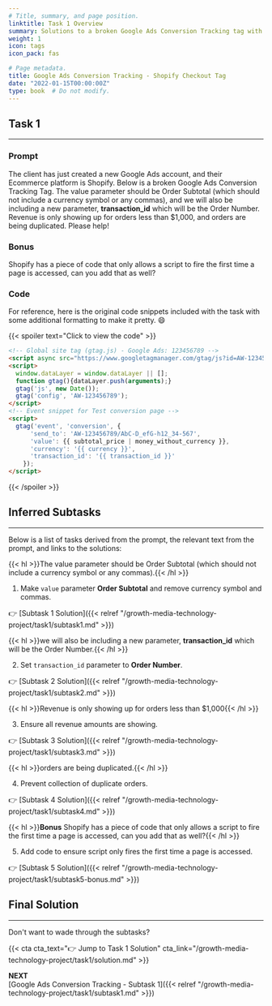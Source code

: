 ```yaml
---
# Title, summary, and page position.
linktitle: Task 1 Overview
summary: Solutions to a broken Google Ads Conversion Tracking tag with Shopify.
weight: 1
icon: tags
icon_pack: fas

# Page metadata.
title: Google Ads Conversion Tracking - Shopify Checkout Tag
date: "2022-01-15T00:00:00Z"
type: book  # Do not modify.
---
```


## Task 1

***

### Prompt

The client has just created a new Google Ads account, and their Ecommerce platform is Shopify. Below is a broken Google Ads Conversion Tracking Tag. The value parameter should be Order Subtotal (which should not include a currency symbol or any commas), and we will also be including a new parameter, **transaction_id** which will be the Order Number. Revenue is only showing up for orders less than $1,000, and orders are being duplicated. Please help!

### Bonus

Shopify has a piece of code that only allows a script to fire the first time a page is accessed, can you add that as well? 

### Code 

For reference, here is the original code snippets included with the task with some additional formatting to make it pretty. :smile:

{{< spoiler text="Click to view the code" >}}
```html
<!-- Global site tag (gtag.js) - Google Ads: 123456789 -->  
<script async src="https://www.googletagmanager.com/gtag/js?id=AW-123456789"></script>  
<script>
  window.dataLayer = window.dataLayer || [];
  function gtag(){dataLayer.push(arguments);}  
  gtag('js', new Date());
  gtag('config', 'AW-123456789'); 
</script>  
<!-- Event snippet for Test conversion page -->  
<script>
  gtag('event', 'conversion', {  
      'send_to': 'AW-123456789/AbC-D_efG-h12_34-567',  
      'value': {{ subtotal_price | money_without_currency }},  
      'currency': '{{ currency }}',  
      'transaction_id': '{{ transaction_id }}'  
    });  
</script> 
```
{{< /spoiler >}}

## Inferred Subtasks

***

Below is a list of tasks derived from the prompt, the relevant text from the prompt, and links to the solutions:

{{< hl >}}The value parameter should be Order Subtotal (which should not include a currency symbol or any commas).{{< /hl >}}
<br />

1. Make `value` parameter **Order Subtotal** and remove currency symbol and commas.

:point_right: [Subtask 1 Solution]({{< relref "/growth-media-technology-project/task1/subtask1.md" >}})

{{< hl >}}we will also be including a new parameter, **transaction_id** which will be the Order Number.{{< /hl >}}
<br />

2. Set `transaction_id` parameter to **Order Number**.   

:point_right: [Subtask 2 Solution]({{< relref "/growth-media-technology-project/task1/subtask2.md" >}})

{{< hl >}}Revenue is only showing up for orders less than $1,000{{< /hl >}}
<br />

3. Ensure all revenue amounts are showing.

:point_right: [Subtask 3 Solution]({{< relref "/growth-media-technology-project/task1/subtask3.md" >}})

{{< hl >}}orders are being duplicated.{{< /hl >}}
<br />

4. Prevent collection of duplicate orders. 

:point_right: [Subtask 4 Solution]({{< relref "/growth-media-technology-project/task1/subtask4.md" >}})

{{< hl >}}**Bonus** Shopify has a piece of code that only allows a script to fire the first time a page is accessed, can you
add that as well?{{< /hl >}}
<br />

5. Add code to ensure script only fires the first time a page is accessed.

:point_right: [Subtask 5 Solution]({{< relref "/growth-media-technology-project/task1/subtask5-bonus.md" >}})

## Final Solution

***

Don't want to wade through the subtasks?

{{< cta cta_text=":point_right: Jump to Task 1 Solution" cta_link="/growth-media-technology-project/task1/solution.md" >}}

**NEXT**  
[Google Ads Conversion Tracking - Subtask 1]({{< relref "/growth-media-technology-project/task1/subtask1.md" >}})